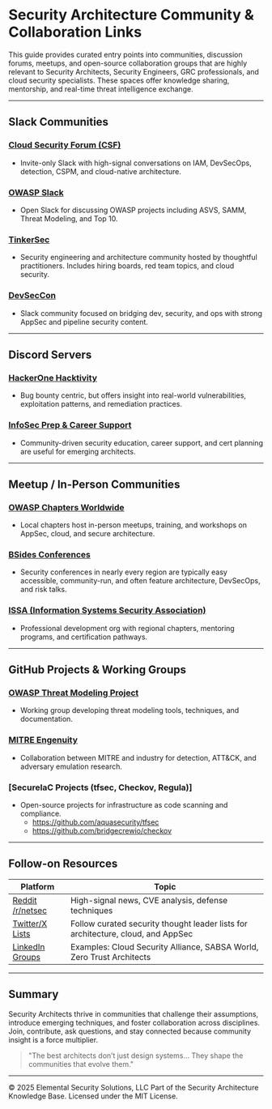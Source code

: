 # Security Architecture Community & Collaboration Links

This guide provides curated entry points into communities, discussion forums, meetups, and open-source collaboration groups that are highly relevant to Security Architects, Security Engineers, GRC professionals, and cloud security specialists. These spaces offer knowledge sharing, mentorship, and real-time threat intelligence exchange.

---

## Slack Communities

### [Cloud Security Forum (CSF)](https://cloudsecurityforum.com)
- Invite-only Slack with high-signal conversations on IAM, DevSecOps, detection, CSPM, and cloud-native architecture.

### [OWASP Slack](https://owasp.org/slack/invite)
- Open Slack for discussing OWASP projects including ASVS, SAMM, Threat Modeling, and Top 10.

### [TinkerSec](https://tinkersec.slack.com)
- Security engineering and architecture community hosted by thoughtful practitioners. Includes hiring boards, red team topics, and cloud security.

### [DevSecCon](https://www.devseccon.com/community/slack)
- Slack community focused on bridging dev, security, and ops with strong AppSec and pipeline security content.


---

## Discord Servers

### [HackerOne Hacktivity](https://discord.gg/hackerone)
- Bug bounty centric, but offers insight into real-world vulnerabilities, exploitation patterns, and remediation practices.

### [InfoSec Prep & Career Support](https://discord.gg/infosec)
- Community-driven security education, career support, and cert planning are useful for emerging architects.


---

## Meetup / In-Person Communities

### [OWASP Chapters Worldwide](https://owasp.org/chapters/)
- Local chapters host in-person meetups, training, and workshops on AppSec, cloud, and secure architecture.

### [BSides Conferences](https://www.securitybsides.com/)
- Security conferences in nearly every region are typically easy accessible, community-run, and often feature architecture, DevSecOps, and risk talks.

### [ISSA (Information Systems Security Association)](https://www.issa.org/)
- Professional development org with regional chapters, mentoring programs, and certification pathways.


---

## GitHub Projects & Working Groups

### [OWASP Threat Modeling Project](https://github.com/OWASP/Threat-Modeling)
- Working group developing threat modeling tools, techniques, and documentation.

### [MITRE Engenuity](https://github.com/center-for-threat-informed-defense)
- Collaboration between MITRE and industry for detection, ATT&CK, and adversary emulation research.

### [SecureIaC Projects (tfsec, Checkov, Regula)]
- Open-source projects for infrastructure as code scanning and compliance.
  - https://github.com/aquasecurity/tfsec
  - https://github.com/bridgecrewio/checkov


---

## Follow-on Resources

| Platform | Topic |
|----------|--------|
| [Reddit /r/netsec](https://www.reddit.com/r/netsec) | High-signal news, CVE analysis, defense techniques |
| [Twitter/X Lists](https://twitter.com/i/lists) | Follow curated security thought leader lists for architecture, cloud, and AppSec |
| [LinkedIn Groups](https://www.linkedin.com/groups/) | Examples: Cloud Security Alliance, SABSA World, Zero Trust Architects |


---

## Summary
Security Architects thrive in communities that challenge their assumptions, introduce emerging techniques, and foster collaboration across disciplines. Join, contribute, ask questions, and stay connected because community insight is a force multiplier.

> "The best architects don’t just design systems... They shape the communities that evolve them."



---
© 2025 Elemental Security Solutions, LLC
Part of the Security Architecture Knowledge Base.
Licensed under the MIT License.
